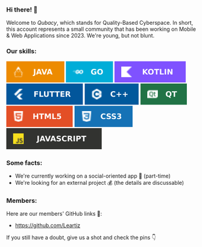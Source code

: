 ### Hi there! :metal:

Welcome to _Qubacy_, which stands for Quality-Based Cyberspace. In short, this account represents a small community that has been working on Mobile & Web Applications since 2023. We're young, but not blunt.

### Our skills:

[![Java](./assets/badges/java.svg)]() [![Go](./assets/badges/go.svg)]() [![Kotlin](./assets/badges/kotlin.svg)]() [![Flutter](./assets/badges/flutter.svg)]() [![Cpp](./assets/badges/cpp.svg)]() [![Qt](./assets/badges/qt.svg)]() [![HTML5](./assets/badges/html5.svg)]() [![CSS3](./assets/badges/css3.svg)]() [![JavaScript](./assets/badges/js.svg)]() 

### Some facts:
- We're currently working on a social-oriented app :couple: (part-time)
- We're looking for an external project :moneybag: (the details are discussable)

### Members:
Here are our members' GitHub links 👯:
- https://github.com/Leartiz

If you still have a doubt, give us a shot and check the pins  :point_down:
